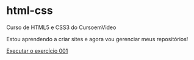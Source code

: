 # html-css
 Curso de HTML5 e CSS3 do CursoemVideo

 Estou aprendendo a criar sites e agora vou gerenciar meus repositórios!
 
<a href="https://juuuniiinhoooo.github.io/html-css/exercicios/ex001/index.html">Executar o exercício 001</a>